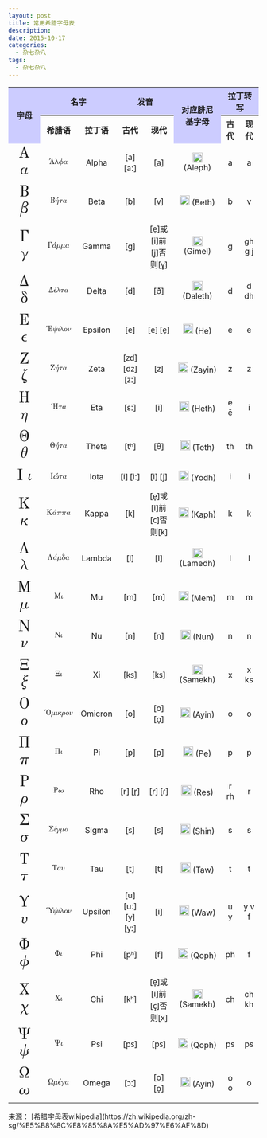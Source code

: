 ```yaml
---
layout: post
title: 常用希腊字母表
description: 
date: 2015-10-17
categories: 
  - 杂七杂八
tags:
  - 杂七杂八
---
```


<table class="wikitable nounderlines" style="border-collapse: collapse;text-align:center">
<tr>
<th rowspan="2" style="background:#ccf;">字母</th>
<th colspan="2" style="background:#ccf;">名字</th>
<th colspan="2" style="background:#ccf;">发音</th>
<th rowspan="2" style="background:#ccf;">对应腓尼基字母</th>
<th colspan="2" style="background:#ccf;">拉丁转写</th>
</tr>
<tr>
<th>希腊语</th>
<th>拉丁语</th>
<th>古代</th>
<th>现代</th>
<th>古代</th>
<th>现代</th>
</tr>
<tr>
<td style="font-size:200%;"><span style="font-family: Gentium Plus, Gentium, Theano Didot, GFS Porson, New Athena Unicode, Palatino Linotype, Arial Unicode MS, Arial, Lucida Grande, Tahoma, Times New Roman, DejaVu Sans, FreeSerif, sans-serif, serif;">Α α</span></td>
<td><span style="font-family: Gentium Plus, Gentium, Theano Didot, GFS Porson, New Athena Unicode, Palatino Linotype, Arial Unicode MS, Arial, Lucida Grande, Tahoma, Times New Roman, DejaVu Sans, FreeSerif, sans-serif, serif;">Άλφα</span></td>
<td>Alpha</td>
<td><span title="国际音标" class="IPA" style="font-family:Charis SIL, Segoe UI, Arial, Arial Unicode MS, Lucida Sans Unicode, Lucida Grande, DejaVu Sans, TITUS Cyberbit Basic, Code2000, MV Boli, MS Mincho, sans-serif; text-decoration:none!important">[a]</span> <span title="国际音标" class="IPA" style="font-family:Charis SIL, Segoe UI, Arial, Arial Unicode MS, Lucida Sans Unicode, Lucida Grande, DejaVu Sans, TITUS Cyberbit Basic, Code2000, MV Boli, MS Mincho, sans-serif; text-decoration:none!important">[aː]</span></td>
<td><span title="国际音标" class="IPA" style="font-family:Charis SIL, Segoe UI, Arial, Arial Unicode MS, Lucida Sans Unicode, Lucida Grande, DejaVu Sans, TITUS Cyberbit Basic, Code2000, MV Boli, MS Mincho, sans-serif; text-decoration:none!important">[a]</span></td>
<td><img alt="Aleph" src="//upload.wikimedia.org/wikipedia/commons/thumb/4/4d/Phoenician_aleph.svg/20px-Phoenician_aleph.svg.png" width="20" height="20" srcset="//upload.wikimedia.org/wikipedia/commons/thumb/4/4d/Phoenician_aleph.svg/30px-Phoenician_aleph.svg.png 1.5x, //upload.wikimedia.org/wikipedia/commons/thumb/4/4d/Phoenician_aleph.svg/40px-Phoenician_aleph.svg.png 2x" data-file-width="85" data-file-height="85" /> (Aleph)</td>
<td>a</td>
<td>a</td>
</tr>
<tr>
<td style="font-size:200%;"><span style="font-family: Gentium Plus, Gentium, Theano Didot, GFS Porson, New Athena Unicode, Palatino Linotype, Arial Unicode MS, Arial, Lucida Grande, Tahoma, Times New Roman, DejaVu Sans, FreeSerif, sans-serif, serif;">Β β</span></td>
<td><span style="font-family: Gentium Plus, Gentium, Theano Didot, GFS Porson, New Athena Unicode, Palatino Linotype, Arial Unicode MS, Arial, Lucida Grande, Tahoma, Times New Roman, DejaVu Sans, FreeSerif, sans-serif, serif;">Βήτα</span></td>
<td>Beta</td>
<td><span title="国际音标" class="IPA" style="font-family:Charis SIL, Segoe UI, Arial, Arial Unicode MS, Lucida Sans Unicode, Lucida Grande, DejaVu Sans, TITUS Cyberbit Basic, Code2000, MV Boli, MS Mincho, sans-serif; text-decoration:none!important">[b]</span></td>
<td><span title="国际音标" class="IPA" style="font-family:Charis SIL, Segoe UI, Arial, Arial Unicode MS, Lucida Sans Unicode, Lucida Grande, DejaVu Sans, TITUS Cyberbit Basic, Code2000, MV Boli, MS Mincho, sans-serif; text-decoration:none!important">[v]</span></td>
<td><img alt="Beth" src="//upload.wikimedia.org/wikipedia/commons/thumb/e/e5/Phoenician_beth.svg/20px-Phoenician_beth.svg.png" width="20" height="20" srcset="//upload.wikimedia.org/wikipedia/commons/thumb/e/e5/Phoenician_beth.svg/30px-Phoenician_beth.svg.png 1.5x, //upload.wikimedia.org/wikipedia/commons/thumb/e/e5/Phoenician_beth.svg/40px-Phoenician_beth.svg.png 2x" data-file-width="85" data-file-height="85" /> (Beth)</td>
<td>b</td>
<td>v</td>
</tr>
<tr>
<td style="font-size:200%;"><span style="font-family: Gentium Plus, Gentium, Theano Didot, GFS Porson, New Athena Unicode, Palatino Linotype, Arial Unicode MS, Arial, Lucida Grande, Tahoma, Times New Roman, DejaVu Sans, FreeSerif, sans-serif, serif;">Γ γ</span></td>
<td><span style="font-family: Gentium Plus, Gentium, Theano Didot, GFS Porson, New Athena Unicode, Palatino Linotype, Arial Unicode MS, Arial, Lucida Grande, Tahoma, Times New Roman, DejaVu Sans, FreeSerif, sans-serif, serif;">Γάμμα</span></td>
<td>Gamma</td>
<td><span title="国际音标" class="IPA" style="font-family:Charis SIL, Segoe UI, Arial, Arial Unicode MS, Lucida Sans Unicode, Lucida Grande, DejaVu Sans, TITUS Cyberbit Basic, Code2000, MV Boli, MS Mincho, sans-serif; text-decoration:none!important">[g]</span></td>
<td><span title="国际音标" class="IPA" style="font-family:Charis SIL, Segoe UI, Arial, Arial Unicode MS, Lucida Sans Unicode, Lucida Grande, DejaVu Sans, TITUS Cyberbit Basic, Code2000, MV Boli, MS Mincho, sans-serif; text-decoration:none!important">[e̞]</span>或<span title="国际音标" class="IPA" style="font-family:Charis SIL, Segoe UI, Arial, Arial Unicode MS, Lucida Sans Unicode, Lucida Grande, DejaVu Sans, TITUS Cyberbit Basic, Code2000, MV Boli, MS Mincho, sans-serif; text-decoration:none!important">[i]</span>前<span title="国际音标" class="IPA" style="font-family:Charis SIL, Segoe UI, Arial, Arial Unicode MS, Lucida Sans Unicode, Lucida Grande, DejaVu Sans, TITUS Cyberbit Basic, Code2000, MV Boli, MS Mincho, sans-serif; text-decoration:none!important">[ʝ]</span>否则<span title="国际音标" class="IPA" style="font-family:Charis SIL, Segoe UI, Arial, Arial Unicode MS, Lucida Sans Unicode, Lucida Grande, DejaVu Sans, TITUS Cyberbit Basic, Code2000, MV Boli, MS Mincho, sans-serif; text-decoration:none!important">[ɣ]</span></td>
<td><img alt="Gimel" src="//upload.wikimedia.org/wikipedia/commons/thumb/0/00/Phoenician_gimel.svg/20px-Phoenician_gimel.svg.png" width="20" height="20" srcset="//upload.wikimedia.org/wikipedia/commons/thumb/0/00/Phoenician_gimel.svg/30px-Phoenician_gimel.svg.png 1.5x, //upload.wikimedia.org/wikipedia/commons/thumb/0/00/Phoenician_gimel.svg/40px-Phoenician_gimel.svg.png 2x" data-file-width="85" data-file-height="85" /> (Gimel)</td>
<td>g</td>
<td>gh g j</td>
</tr>
<tr>
<td style="font-size:200%;"><span style="font-family: Gentium Plus, Gentium, Theano Didot, GFS Porson, New Athena Unicode, Palatino Linotype, Arial Unicode MS, Arial, Lucida Grande, Tahoma, Times New Roman, DejaVu Sans, FreeSerif, sans-serif, serif;">Δ δ</span></td>
<td><span style="font-family: Gentium Plus, Gentium, Theano Didot, GFS Porson, New Athena Unicode, Palatino Linotype, Arial Unicode MS, Arial, Lucida Grande, Tahoma, Times New Roman, DejaVu Sans, FreeSerif, sans-serif, serif;">Δέλτα</span></td>
<td>Delta</td>
<td><span title="国际音标" class="IPA" style="font-family:Charis SIL, Segoe UI, Arial, Arial Unicode MS, Lucida Sans Unicode, Lucida Grande, DejaVu Sans, TITUS Cyberbit Basic, Code2000, MV Boli, MS Mincho, sans-serif; text-decoration:none!important">[d]</span></td>
<td><span title="国际音标" class="IPA" style="font-family:Charis SIL, Segoe UI, Arial, Arial Unicode MS, Lucida Sans Unicode, Lucida Grande, DejaVu Sans, TITUS Cyberbit Basic, Code2000, MV Boli, MS Mincho, sans-serif; text-decoration:none!important">[ð]</span></td>
<td><img alt="Daleth" src="//upload.wikimedia.org/wikipedia/commons/thumb/6/63/Phoenician_daleth.svg/20px-Phoenician_daleth.svg.png" width="20" height="20" srcset="//upload.wikimedia.org/wikipedia/commons/thumb/6/63/Phoenician_daleth.svg/30px-Phoenician_daleth.svg.png 1.5x, //upload.wikimedia.org/wikipedia/commons/thumb/6/63/Phoenician_daleth.svg/40px-Phoenician_daleth.svg.png 2x" data-file-width="85" data-file-height="85" /> (Daleth)</td>
<td>d</td>
<td>d dh</td>
</tr>
<tr>
<td style="font-size:200%;"><span style="font-family: Gentium Plus, Gentium, Theano Didot, GFS Porson, New Athena Unicode, Palatino Linotype, Arial Unicode MS, Arial, Lucida Grande, Tahoma, Times New Roman, DejaVu Sans, FreeSerif, sans-serif, serif;">Ε ε</span></td>
<td><span style="font-family: Gentium Plus, Gentium, Theano Didot, GFS Porson, New Athena Unicode, Palatino Linotype, Arial Unicode MS, Arial, Lucida Grande, Tahoma, Times New Roman, DejaVu Sans, FreeSerif, sans-serif, serif;">Έψιλον</span></td>
<td>Epsilon</td>
<td><span title="国际音标" class="IPA" style="font-family:Charis SIL, Segoe UI, Arial, Arial Unicode MS, Lucida Sans Unicode, Lucida Grande, DejaVu Sans, TITUS Cyberbit Basic, Code2000, MV Boli, MS Mincho, sans-serif; text-decoration:none!important">[e]</span></td>
<td><span title="国际音标" class="IPA" style="font-family:Charis SIL, Segoe UI, Arial, Arial Unicode MS, Lucida Sans Unicode, Lucida Grande, DejaVu Sans, TITUS Cyberbit Basic, Code2000, MV Boli, MS Mincho, sans-serif; text-decoration:none!important">[e]</span> <span title="国际音标" class="IPA" style="font-family:Charis SIL, Segoe UI, Arial, Arial Unicode MS, Lucida Sans Unicode, Lucida Grande, DejaVu Sans, TITUS Cyberbit Basic, Code2000, MV Boli, MS Mincho, sans-serif; text-decoration:none!important">[e̞]</span></td>
<td><img alt="He" src="//upload.wikimedia.org/wikipedia/commons/thumb/8/8a/Phoenician_he.svg/20px-Phoenician_he.svg.png" width="20" height="20" srcset="//upload.wikimedia.org/wikipedia/commons/thumb/8/8a/Phoenician_he.svg/30px-Phoenician_he.svg.png 1.5x, //upload.wikimedia.org/wikipedia/commons/thumb/8/8a/Phoenician_he.svg/40px-Phoenician_he.svg.png 2x" data-file-width="85" data-file-height="85" /> (He)</td>
<td>e</td>
<td>e</td>
</tr>
<tr>
<td style="font-size:200%;"><span style="font-family: Gentium Plus, Gentium, Theano Didot, GFS Porson, New Athena Unicode, Palatino Linotype, Arial Unicode MS, Arial, Lucida Grande, Tahoma, Times New Roman, DejaVu Sans, FreeSerif, sans-serif, serif;">Ζ ζ</span></td>
<td><span style="font-family: Gentium Plus, Gentium, Theano Didot, GFS Porson, New Athena Unicode, Palatino Linotype, Arial Unicode MS, Arial, Lucida Grande, Tahoma, Times New Roman, DejaVu Sans, FreeSerif, sans-serif, serif;">Ζήτα</span></td>
<td>Zeta</td>
<td><span title="国际音标" class="IPA" style="font-family:Charis SIL, Segoe UI, Arial, Arial Unicode MS, Lucida Sans Unicode, Lucida Grande, DejaVu Sans, TITUS Cyberbit Basic, Code2000, MV Boli, MS Mincho, sans-serif; text-decoration:none!important">[zd]</span> <span title="国际音标" class="IPA" style="font-family:Charis SIL, Segoe UI, Arial, Arial Unicode MS, Lucida Sans Unicode, Lucida Grande, DejaVu Sans, TITUS Cyberbit Basic, Code2000, MV Boli, MS Mincho, sans-serif; text-decoration:none!important">[dz]</span> <span title="国际音标" class="IPA" style="font-family:Charis SIL, Segoe UI, Arial, Arial Unicode MS, Lucida Sans Unicode, Lucida Grande, DejaVu Sans, TITUS Cyberbit Basic, Code2000, MV Boli, MS Mincho, sans-serif; text-decoration:none!important">[zː]</span></td>
<td><span title="国际音标" class="IPA" style="font-family:Charis SIL, Segoe UI, Arial, Arial Unicode MS, Lucida Sans Unicode, Lucida Grande, DejaVu Sans, TITUS Cyberbit Basic, Code2000, MV Boli, MS Mincho, sans-serif; text-decoration:none!important">[z]</span></td>
<td><img alt="Zayin" src="//upload.wikimedia.org/wikipedia/commons/thumb/6/6d/Phoenician_zayin.svg/20px-Phoenician_zayin.svg.png" width="20" height="20" srcset="//upload.wikimedia.org/wikipedia/commons/thumb/6/6d/Phoenician_zayin.svg/30px-Phoenician_zayin.svg.png 1.5x, //upload.wikimedia.org/wikipedia/commons/thumb/6/6d/Phoenician_zayin.svg/40px-Phoenician_zayin.svg.png 2x" data-file-width="85" data-file-height="85" /> (Zayin)</td>
<td>z</td>
<td>z</td>
</tr>
<tr>
<td style="font-size:200%;"><span style="font-family: Gentium Plus, Gentium, Theano Didot, GFS Porson, New Athena Unicode, Palatino Linotype, Arial Unicode MS, Arial, Lucida Grande, Tahoma, Times New Roman, DejaVu Sans, FreeSerif, sans-serif, serif;">Η η</span></td>
<td><span style="font-family: Gentium Plus, Gentium, Theano Didot, GFS Porson, New Athena Unicode, Palatino Linotype, Arial Unicode MS, Arial, Lucida Grande, Tahoma, Times New Roman, DejaVu Sans, FreeSerif, sans-serif, serif;">Ήτα</span></td>
<td>Eta</td>
<td><span title="国际音标" class="IPA" style="font-family:Charis SIL, Segoe UI, Arial, Arial Unicode MS, Lucida Sans Unicode, Lucida Grande, DejaVu Sans, TITUS Cyberbit Basic, Code2000, MV Boli, MS Mincho, sans-serif; text-decoration:none!important">[ɛː]</span></td>
<td><span title="国际音标" class="IPA" style="font-family:Charis SIL, Segoe UI, Arial, Arial Unicode MS, Lucida Sans Unicode, Lucida Grande, DejaVu Sans, TITUS Cyberbit Basic, Code2000, MV Boli, MS Mincho, sans-serif; text-decoration:none!important">[i]</span></td>
<td><img alt="Heth" src="//upload.wikimedia.org/wikipedia/commons/thumb/e/ee/Phoenician_heth.svg/20px-Phoenician_heth.svg.png" width="20" height="20" srcset="//upload.wikimedia.org/wikipedia/commons/thumb/e/ee/Phoenician_heth.svg/30px-Phoenician_heth.svg.png 1.5x, //upload.wikimedia.org/wikipedia/commons/thumb/e/ee/Phoenician_heth.svg/40px-Phoenician_heth.svg.png 2x" data-file-width="85" data-file-height="85" /> (Heth)</td>
<td>e ē</td>
<td>i</td>
</tr>
<tr>
<td style="font-size:200%;"><span style="font-family: Gentium Plus, Gentium, Theano Didot, GFS Porson, New Athena Unicode, Palatino Linotype, Arial Unicode MS, Arial, Lucida Grande, Tahoma, Times New Roman, DejaVu Sans, FreeSerif, sans-serif, serif;">Θ θ</span></td>
<td><span style="font-family: Gentium Plus, Gentium, Theano Didot, GFS Porson, New Athena Unicode, Palatino Linotype, Arial Unicode MS, Arial, Lucida Grande, Tahoma, Times New Roman, DejaVu Sans, FreeSerif, sans-serif, serif;">Θήτα</span></td>
<td>Theta</td>
<td><span title="国际音标" class="IPA" style="font-family:Charis SIL, Segoe UI, Arial, Arial Unicode MS, Lucida Sans Unicode, Lucida Grande, DejaVu Sans, TITUS Cyberbit Basic, Code2000, MV Boli, MS Mincho, sans-serif; text-decoration:none!important">[tʰ]</span></td>
<td><span title="国际音标" class="IPA" style="font-family:Charis SIL, Segoe UI, Arial, Arial Unicode MS, Lucida Sans Unicode, Lucida Grande, DejaVu Sans, TITUS Cyberbit Basic, Code2000, MV Boli, MS Mincho, sans-serif; text-decoration:none!important">[θ]</span></td>
<td><img alt="Teth" src="//upload.wikimedia.org/wikipedia/commons/thumb/f/f0/Phoenician_teth.svg/20px-Phoenician_teth.svg.png" width="20" height="20" srcset="//upload.wikimedia.org/wikipedia/commons/thumb/f/f0/Phoenician_teth.svg/30px-Phoenician_teth.svg.png 1.5x, //upload.wikimedia.org/wikipedia/commons/thumb/f/f0/Phoenician_teth.svg/40px-Phoenician_teth.svg.png 2x" data-file-width="85" data-file-height="85" /> (Teth)</td>
<td>th</td>
<td>th</td>
</tr>
<tr>
<td style="font-size:200%;"><span style="font-family: Gentium Plus, Gentium, Theano Didot, GFS Porson, New Athena Unicode, Palatino Linotype, Arial Unicode MS, Arial, Lucida Grande, Tahoma, Times New Roman, DejaVu Sans, FreeSerif, sans-serif, serif;">Ι ι</span></td>
<td><span style="font-family: Gentium Plus, Gentium, Theano Didot, GFS Porson, New Athena Unicode, Palatino Linotype, Arial Unicode MS, Arial, Lucida Grande, Tahoma, Times New Roman, DejaVu Sans, FreeSerif, sans-serif, serif;">Ιώτα</span></td>
<td>Iota</td>
<td><span title="国际音标" class="IPA" style="font-family:Charis SIL, Segoe UI, Arial, Arial Unicode MS, Lucida Sans Unicode, Lucida Grande, DejaVu Sans, TITUS Cyberbit Basic, Code2000, MV Boli, MS Mincho, sans-serif; text-decoration:none!important">[i]</span> <span title="国际音标" class="IPA" style="font-family:Charis SIL, Segoe UI, Arial, Arial Unicode MS, Lucida Sans Unicode, Lucida Grande, DejaVu Sans, TITUS Cyberbit Basic, Code2000, MV Boli, MS Mincho, sans-serif; text-decoration:none!important">[iː]</span></td>
<td><span title="国际音标" class="IPA" style="font-family:Charis SIL, Segoe UI, Arial, Arial Unicode MS, Lucida Sans Unicode, Lucida Grande, DejaVu Sans, TITUS Cyberbit Basic, Code2000, MV Boli, MS Mincho, sans-serif; text-decoration:none!important">[i]</span> <span title="国际音标" class="IPA" style="font-family:Charis SIL, Segoe UI, Arial, Arial Unicode MS, Lucida Sans Unicode, Lucida Grande, DejaVu Sans, TITUS Cyberbit Basic, Code2000, MV Boli, MS Mincho, sans-serif; text-decoration:none!important">[j]</span></td>
<td><img alt="Yodh" src="//upload.wikimedia.org/wikipedia/commons/thumb/2/25/Phoenician_yodh.svg/20px-Phoenician_yodh.svg.png" width="20" height="20" srcset="//upload.wikimedia.org/wikipedia/commons/thumb/2/25/Phoenician_yodh.svg/30px-Phoenician_yodh.svg.png 1.5x, //upload.wikimedia.org/wikipedia/commons/thumb/2/25/Phoenician_yodh.svg/40px-Phoenician_yodh.svg.png 2x" data-file-width="85" data-file-height="85" /> (Yodh)</td>
<td>i</td>
<td>i</td>
</tr>
<tr>
<td style="font-size:200%;"><span style="font-family: Gentium Plus, Gentium, Theano Didot, GFS Porson, New Athena Unicode, Palatino Linotype, Arial Unicode MS, Arial, Lucida Grande, Tahoma, Times New Roman, DejaVu Sans, FreeSerif, sans-serif, serif;">Κ κ</span></td>
<td><span style="font-family: Gentium Plus, Gentium, Theano Didot, GFS Porson, New Athena Unicode, Palatino Linotype, Arial Unicode MS, Arial, Lucida Grande, Tahoma, Times New Roman, DejaVu Sans, FreeSerif, sans-serif, serif;">Κάππα</span></td>
<td>Kappa</td>
<td><span title="国际音标" class="IPA" style="font-family:Charis SIL, Segoe UI, Arial, Arial Unicode MS, Lucida Sans Unicode, Lucida Grande, DejaVu Sans, TITUS Cyberbit Basic, Code2000, MV Boli, MS Mincho, sans-serif; text-decoration:none!important">[k]</span></td>
<td><span title="国际音标" class="IPA" style="font-family:Charis SIL, Segoe UI, Arial, Arial Unicode MS, Lucida Sans Unicode, Lucida Grande, DejaVu Sans, TITUS Cyberbit Basic, Code2000, MV Boli, MS Mincho, sans-serif; text-decoration:none!important">[e̞]</span>或<span title="国际音标" class="IPA" style="font-family:Charis SIL, Segoe UI, Arial, Arial Unicode MS, Lucida Sans Unicode, Lucida Grande, DejaVu Sans, TITUS Cyberbit Basic, Code2000, MV Boli, MS Mincho, sans-serif; text-decoration:none!important">[i]</span>前<span title="国际音标" class="IPA" style="font-family:Charis SIL, Segoe UI, Arial, Arial Unicode MS, Lucida Sans Unicode, Lucida Grande, DejaVu Sans, TITUS Cyberbit Basic, Code2000, MV Boli, MS Mincho, sans-serif; text-decoration:none!important">[c]</span>否则<span title="国际音标" class="IPA" style="font-family:Charis SIL, Segoe UI, Arial, Arial Unicode MS, Lucida Sans Unicode, Lucida Grande, DejaVu Sans, TITUS Cyberbit Basic, Code2000, MV Boli, MS Mincho, sans-serif; text-decoration:none!important">[k]</span></td>
<td><img alt="Kaph" src="//upload.wikimedia.org/wikipedia/commons/thumb/6/69/Phoenician_kaph.svg/20px-Phoenician_kaph.svg.png" width="20" height="20" srcset="//upload.wikimedia.org/wikipedia/commons/thumb/6/69/Phoenician_kaph.svg/30px-Phoenician_kaph.svg.png 1.5x, //upload.wikimedia.org/wikipedia/commons/thumb/6/69/Phoenician_kaph.svg/40px-Phoenician_kaph.svg.png 2x" data-file-width="85" data-file-height="85" /> (Kaph)</td>
<td>k</td>
<td>k</td>
</tr>
<tr>
<td style="font-size:200%;"><span style="font-family: Gentium Plus, Gentium, Theano Didot, GFS Porson, New Athena Unicode, Palatino Linotype, Arial Unicode MS, Arial, Lucida Grande, Tahoma, Times New Roman, DejaVu Sans, FreeSerif, sans-serif, serif;">Λ λ</span></td>
<td><span style="font-family: Gentium Plus, Gentium, Theano Didot, GFS Porson, New Athena Unicode, Palatino Linotype, Arial Unicode MS, Arial, Lucida Grande, Tahoma, Times New Roman, DejaVu Sans, FreeSerif, sans-serif, serif;">Λάμδα</span></td>
<td>Lambda</td>
<td><span title="国际音标" class="IPA" style="font-family:Charis SIL, Segoe UI, Arial, Arial Unicode MS, Lucida Sans Unicode, Lucida Grande, DejaVu Sans, TITUS Cyberbit Basic, Code2000, MV Boli, MS Mincho, sans-serif; text-decoration:none!important">[l]</span></td>
<td><span title="国际音标" class="IPA" style="font-family:Charis SIL, Segoe UI, Arial, Arial Unicode MS, Lucida Sans Unicode, Lucida Grande, DejaVu Sans, TITUS Cyberbit Basic, Code2000, MV Boli, MS Mincho, sans-serif; text-decoration:none!important">[l]</span></td>
<td><img alt="Lamedh" src="//upload.wikimedia.org/wikipedia/commons/thumb/3/3b/Phoenician_lamedh.svg/20px-Phoenician_lamedh.svg.png" width="20" height="20" srcset="//upload.wikimedia.org/wikipedia/commons/thumb/3/3b/Phoenician_lamedh.svg/30px-Phoenician_lamedh.svg.png 1.5x, //upload.wikimedia.org/wikipedia/commons/thumb/3/3b/Phoenician_lamedh.svg/40px-Phoenician_lamedh.svg.png 2x" data-file-width="85" data-file-height="85" /> (Lamedh)</td>
<td>l</td>
<td>l</td>
</tr>
<tr>
<td style="font-size:200%;"><span style="font-family: Gentium Plus, Gentium, Theano Didot, GFS Porson, New Athena Unicode, Palatino Linotype, Arial Unicode MS, Arial, Lucida Grande, Tahoma, Times New Roman, DejaVu Sans, FreeSerif, sans-serif, serif;">Μ μ</span></td>
<td><span style="font-family: Gentium Plus, Gentium, Theano Didot, GFS Porson, New Athena Unicode, Palatino Linotype, Arial Unicode MS, Arial, Lucida Grande, Tahoma, Times New Roman, DejaVu Sans, FreeSerif, sans-serif, serif;">Μι</span></td>
<td>Mu</td>
<td><span title="国际音标" class="IPA" style="font-family:Charis SIL, Segoe UI, Arial, Arial Unicode MS, Lucida Sans Unicode, Lucida Grande, DejaVu Sans, TITUS Cyberbit Basic, Code2000, MV Boli, MS Mincho, sans-serif; text-decoration:none!important">[m]</span></td>
<td><span title="国际音标" class="IPA" style="font-family:Charis SIL, Segoe UI, Arial, Arial Unicode MS, Lucida Sans Unicode, Lucida Grande, DejaVu Sans, TITUS Cyberbit Basic, Code2000, MV Boli, MS Mincho, sans-serif; text-decoration:none!important">[m]</span></td>
<td><img alt="Mem" src="//upload.wikimedia.org/wikipedia/commons/thumb/1/14/Phoenician_mem.svg/20px-Phoenician_mem.svg.png" width="20" height="20" srcset="//upload.wikimedia.org/wikipedia/commons/thumb/1/14/Phoenician_mem.svg/30px-Phoenician_mem.svg.png 1.5x, //upload.wikimedia.org/wikipedia/commons/thumb/1/14/Phoenician_mem.svg/40px-Phoenician_mem.svg.png 2x" data-file-width="85" data-file-height="85" /> (Mem)</td>
<td>m</td>
<td>m</td>
</tr>
<tr>
<td style="font-size:200%;"><span style="font-family: Gentium Plus, Gentium, Theano Didot, GFS Porson, New Athena Unicode, Palatino Linotype, Arial Unicode MS, Arial, Lucida Grande, Tahoma, Times New Roman, DejaVu Sans, FreeSerif, sans-serif, serif;">Ν ν</span></td>
<td><span style="font-family: Gentium Plus, Gentium, Theano Didot, GFS Porson, New Athena Unicode, Palatino Linotype, Arial Unicode MS, Arial, Lucida Grande, Tahoma, Times New Roman, DejaVu Sans, FreeSerif, sans-serif, serif;">Νι</span></td>
<td>Nu</td>
<td><span title="国际音标" class="IPA" style="font-family:Charis SIL, Segoe UI, Arial, Arial Unicode MS, Lucida Sans Unicode, Lucida Grande, DejaVu Sans, TITUS Cyberbit Basic, Code2000, MV Boli, MS Mincho, sans-serif; text-decoration:none!important">[n]</span></td>
<td><span title="国际音标" class="IPA" style="font-family:Charis SIL, Segoe UI, Arial, Arial Unicode MS, Lucida Sans Unicode, Lucida Grande, DejaVu Sans, TITUS Cyberbit Basic, Code2000, MV Boli, MS Mincho, sans-serif; text-decoration:none!important">[n]</span></td>
<td><img alt="Nun" src="//upload.wikimedia.org/wikipedia/commons/thumb/b/ba/Phoenician_nun.svg/20px-Phoenician_nun.svg.png" width="20" height="20" srcset="//upload.wikimedia.org/wikipedia/commons/thumb/b/ba/Phoenician_nun.svg/30px-Phoenician_nun.svg.png 1.5x, //upload.wikimedia.org/wikipedia/commons/thumb/b/ba/Phoenician_nun.svg/40px-Phoenician_nun.svg.png 2x" data-file-width="85" data-file-height="85" /> (Nun)</td>
<td>n</td>
<td>n</td>
</tr>
<tr>
<td style="font-size:200%;"><span style="font-family: Gentium Plus, Gentium, Theano Didot, GFS Porson, New Athena Unicode, Palatino Linotype, Arial Unicode MS, Arial, Lucida Grande, Tahoma, Times New Roman, DejaVu Sans, FreeSerif, sans-serif, serif;">Ξ ξ</span></td>
<td><span style="font-family: Gentium Plus, Gentium, Theano Didot, GFS Porson, New Athena Unicode, Palatino Linotype, Arial Unicode MS, Arial, Lucida Grande, Tahoma, Times New Roman, DejaVu Sans, FreeSerif, sans-serif, serif;">Ξι</span></td>
<td>Xi</td>
<td><span title="国际音标" class="IPA" style="font-family:Charis SIL, Segoe UI, Arial, Arial Unicode MS, Lucida Sans Unicode, Lucida Grande, DejaVu Sans, TITUS Cyberbit Basic, Code2000, MV Boli, MS Mincho, sans-serif; text-decoration:none!important">[ks]</span></td>
<td><span title="国际音标" class="IPA" style="font-family:Charis SIL, Segoe UI, Arial, Arial Unicode MS, Lucida Sans Unicode, Lucida Grande, DejaVu Sans, TITUS Cyberbit Basic, Code2000, MV Boli, MS Mincho, sans-serif; text-decoration:none!important">[ks]</span></td>
<td><img alt="Samekh" src="//upload.wikimedia.org/wikipedia/commons/thumb/8/8f/Phoenician_samekh.svg/20px-Phoenician_samekh.svg.png" width="20" height="20" srcset="//upload.wikimedia.org/wikipedia/commons/thumb/8/8f/Phoenician_samekh.svg/30px-Phoenician_samekh.svg.png 1.5x, //upload.wikimedia.org/wikipedia/commons/thumb/8/8f/Phoenician_samekh.svg/40px-Phoenician_samekh.svg.png 2x" data-file-width="85" data-file-height="85" /> (Samekh)</td>
<td>x</td>
<td>x ks</td>
</tr>
<tr>
<td style="font-size:200%;"><span style="font-family: Gentium Plus, Gentium, Theano Didot, GFS Porson, New Athena Unicode, Palatino Linotype, Arial Unicode MS, Arial, Lucida Grande, Tahoma, Times New Roman, DejaVu Sans, FreeSerif, sans-serif, serif;">Ο ο</span></td>
<td><span style="font-family: Gentium Plus, Gentium, Theano Didot, GFS Porson, New Athena Unicode, Palatino Linotype, Arial Unicode MS, Arial, Lucida Grande, Tahoma, Times New Roman, DejaVu Sans, FreeSerif, sans-serif, serif;">Όμικρον</span></td>
<td>Omicron</td>
<td><span title="国际音标" class="IPA" style="font-family:Charis SIL, Segoe UI, Arial, Arial Unicode MS, Lucida Sans Unicode, Lucida Grande, DejaVu Sans, TITUS Cyberbit Basic, Code2000, MV Boli, MS Mincho, sans-serif; text-decoration:none!important">[o]</span></td>
<td><span title="国际音标" class="IPA" style="font-family:Charis SIL, Segoe UI, Arial, Arial Unicode MS, Lucida Sans Unicode, Lucida Grande, DejaVu Sans, TITUS Cyberbit Basic, Code2000, MV Boli, MS Mincho, sans-serif; text-decoration:none!important">[o]</span> <span title="国际音标" class="IPA" style="font-family:Charis SIL, Segoe UI, Arial, Arial Unicode MS, Lucida Sans Unicode, Lucida Grande, DejaVu Sans, TITUS Cyberbit Basic, Code2000, MV Boli, MS Mincho, sans-serif; text-decoration:none!important">[o̞]</span></td>
<td><img alt="Ayin" src="//upload.wikimedia.org/wikipedia/commons/thumb/a/ae/Phoenician_ayin.svg/20px-Phoenician_ayin.svg.png" width="20" height="20" srcset="//upload.wikimedia.org/wikipedia/commons/thumb/a/ae/Phoenician_ayin.svg/30px-Phoenician_ayin.svg.png 1.5x, //upload.wikimedia.org/wikipedia/commons/thumb/a/ae/Phoenician_ayin.svg/40px-Phoenician_ayin.svg.png 2x" data-file-width="85" data-file-height="85" /> (Ayin)</td>
<td>o</td>
<td>o</td>
</tr>
<tr>
<td style="font-size:200%;"><span style="font-family: Gentium Plus, Gentium, Theano Didot, GFS Porson, New Athena Unicode, Palatino Linotype, Arial Unicode MS, Arial, Lucida Grande, Tahoma, Times New Roman, DejaVu Sans, FreeSerif, sans-serif, serif;">Π π</span></td>
<td><span style="font-family: Gentium Plus, Gentium, Theano Didot, GFS Porson, New Athena Unicode, Palatino Linotype, Arial Unicode MS, Arial, Lucida Grande, Tahoma, Times New Roman, DejaVu Sans, FreeSerif, sans-serif, serif;">Πι</span></td>
<td>Pi</td>
<td><span title="国际音标" class="IPA" style="font-family:Charis SIL, Segoe UI, Arial, Arial Unicode MS, Lucida Sans Unicode, Lucida Grande, DejaVu Sans, TITUS Cyberbit Basic, Code2000, MV Boli, MS Mincho, sans-serif; text-decoration:none!important">[p]</span></td>
<td><span title="国际音标" class="IPA" style="font-family:Charis SIL, Segoe UI, Arial, Arial Unicode MS, Lucida Sans Unicode, Lucida Grande, DejaVu Sans, TITUS Cyberbit Basic, Code2000, MV Boli, MS Mincho, sans-serif; text-decoration:none!important">[p]</span></td>
<td><img alt="Pe" src="//upload.wikimedia.org/wikipedia/commons/thumb/8/8b/Phoenician_pe.svg/20px-Phoenician_pe.svg.png" width="20" height="20" srcset="//upload.wikimedia.org/wikipedia/commons/thumb/8/8b/Phoenician_pe.svg/30px-Phoenician_pe.svg.png 1.5x, //upload.wikimedia.org/wikipedia/commons/thumb/8/8b/Phoenician_pe.svg/40px-Phoenician_pe.svg.png 2x" data-file-width="85" data-file-height="85" /> (Pe)</td>
<td>p</td>
<td>p</td>
</tr>
<tr>
<td style="font-size:200%;"><span style="font-family: Gentium Plus, Gentium, Theano Didot, GFS Porson, New Athena Unicode, Palatino Linotype, Arial Unicode MS, Arial, Lucida Grande, Tahoma, Times New Roman, DejaVu Sans, FreeSerif, sans-serif, serif;">Ρ ρ</span></td>
<td><span style="font-family: Gentium Plus, Gentium, Theano Didot, GFS Porson, New Athena Unicode, Palatino Linotype, Arial Unicode MS, Arial, Lucida Grande, Tahoma, Times New Roman, DejaVu Sans, FreeSerif, sans-serif, serif;">Ρω</span></td>
<td>Rho</td>
<td><span title="国际音标" class="IPA" style="font-family:Charis SIL, Segoe UI, Arial, Arial Unicode MS, Lucida Sans Unicode, Lucida Grande, DejaVu Sans, TITUS Cyberbit Basic, Code2000, MV Boli, MS Mincho, sans-serif; text-decoration:none!important">[r]</span> <span title="国际音标" class="IPA" style="font-family:Charis SIL, Segoe UI, Arial, Arial Unicode MS, Lucida Sans Unicode, Lucida Grande, DejaVu Sans, TITUS Cyberbit Basic, Code2000, MV Boli, MS Mincho, sans-serif; text-decoration:none!important">[r̥]</span></td>
<td><span title="国际音标" class="IPA" style="font-family:Charis SIL, Segoe UI, Arial, Arial Unicode MS, Lucida Sans Unicode, Lucida Grande, DejaVu Sans, TITUS Cyberbit Basic, Code2000, MV Boli, MS Mincho, sans-serif; text-decoration:none!important">[r]</span> <span title="国际音标" class="IPA" style="font-family:Charis SIL, Segoe UI, Arial, Arial Unicode MS, Lucida Sans Unicode, Lucida Grande, DejaVu Sans, TITUS Cyberbit Basic, Code2000, MV Boli, MS Mincho, sans-serif; text-decoration:none!important">[ɾ]</span></td>
<td><img alt="Res" src="//upload.wikimedia.org/wikipedia/commons/thumb/f/fb/Phoenician_res.svg/20px-Phoenician_res.svg.png" width="20" height="20" srcset="//upload.wikimedia.org/wikipedia/commons/thumb/f/fb/Phoenician_res.svg/30px-Phoenician_res.svg.png 1.5x, //upload.wikimedia.org/wikipedia/commons/thumb/f/fb/Phoenician_res.svg/40px-Phoenician_res.svg.png 2x" data-file-width="85" data-file-height="85" /> (Res)</td>
<td>r rh</td>
<td>r</td>
</tr>
<tr>
<td style="font-size:200%;"><span style="font-family: Gentium Plus, Gentium, Theano Didot, GFS Porson, New Athena Unicode, Palatino Linotype, Arial Unicode MS, Arial, Lucida Grande, Tahoma, Times New Roman, DejaVu Sans, FreeSerif, sans-serif, serif;">Σ σ</span></td>
<td><span style="font-family: Gentium Plus, Gentium, Theano Didot, GFS Porson, New Athena Unicode, Palatino Linotype, Arial Unicode MS, Arial, Lucida Grande, Tahoma, Times New Roman, DejaVu Sans, FreeSerif, sans-serif, serif;">Σίγμα</span></td>
<td>Sigma</td>
<td><span title="国际音标" class="IPA" style="font-family:Charis SIL, Segoe UI, Arial, Arial Unicode MS, Lucida Sans Unicode, Lucida Grande, DejaVu Sans, TITUS Cyberbit Basic, Code2000, MV Boli, MS Mincho, sans-serif; text-decoration:none!important">[s]</span></td>
<td><span title="国际音标" class="IPA" style="font-family:Charis SIL, Segoe UI, Arial, Arial Unicode MS, Lucida Sans Unicode, Lucida Grande, DejaVu Sans, TITUS Cyberbit Basic, Code2000, MV Boli, MS Mincho, sans-serif; text-decoration:none!important">[s]</span></td>
<td><img alt="Sin" src="//upload.wikimedia.org/wikipedia/commons/thumb/7/76/Phoenician_sin.svg/20px-Phoenician_sin.svg.png" width="20" height="20" srcset="//upload.wikimedia.org/wikipedia/commons/thumb/7/76/Phoenician_sin.svg/30px-Phoenician_sin.svg.png 1.5x, //upload.wikimedia.org/wikipedia/commons/thumb/7/76/Phoenician_sin.svg/40px-Phoenician_sin.svg.png 2x" data-file-width="85" data-file-height="85" /> (Shin)</td>
<td>s</td>
<td>s</td>
</tr>
<tr>
<td style="font-size:200%;"><span style="font-family: Gentium Plus, Gentium, Theano Didot, GFS Porson, New Athena Unicode, Palatino Linotype, Arial Unicode MS, Arial, Lucida Grande, Tahoma, Times New Roman, DejaVu Sans, FreeSerif, sans-serif, serif;">Τ τ</span></td>
<td><span style="font-family: Gentium Plus, Gentium, Theano Didot, GFS Porson, New Athena Unicode, Palatino Linotype, Arial Unicode MS, Arial, Lucida Grande, Tahoma, Times New Roman, DejaVu Sans, FreeSerif, sans-serif, serif;">Ταυ</span></td>
<td>Tau</td>
<td><span title="国际音标" class="IPA" style="font-family:Charis SIL, Segoe UI, Arial, Arial Unicode MS, Lucida Sans Unicode, Lucida Grande, DejaVu Sans, TITUS Cyberbit Basic, Code2000, MV Boli, MS Mincho, sans-serif; text-decoration:none!important">[t]</span></td>
<td><span title="国际音标" class="IPA" style="font-family:Charis SIL, Segoe UI, Arial, Arial Unicode MS, Lucida Sans Unicode, Lucida Grande, DejaVu Sans, TITUS Cyberbit Basic, Code2000, MV Boli, MS Mincho, sans-serif; text-decoration:none!important">[t]</span></td>
<td><img alt="Taw" src="//upload.wikimedia.org/wikipedia/commons/thumb/5/59/Phoenician_taw.svg/20px-Phoenician_taw.svg.png" width="20" height="20" srcset="//upload.wikimedia.org/wikipedia/commons/thumb/5/59/Phoenician_taw.svg/30px-Phoenician_taw.svg.png 1.5x, //upload.wikimedia.org/wikipedia/commons/thumb/5/59/Phoenician_taw.svg/40px-Phoenician_taw.svg.png 2x" data-file-width="85" data-file-height="85" /> (Taw)</td>
<td>t</td>
<td>t</td>
</tr>
<tr>
<td style="font-size:200%;"><span style="font-family: Gentium Plus, Gentium, Theano Didot, GFS Porson, New Athena Unicode, Palatino Linotype, Arial Unicode MS, Arial, Lucida Grande, Tahoma, Times New Roman, DejaVu Sans, FreeSerif, sans-serif, serif;">Υ υ</span></td>
<td><span style="font-family: Gentium Plus, Gentium, Theano Didot, GFS Porson, New Athena Unicode, Palatino Linotype, Arial Unicode MS, Arial, Lucida Grande, Tahoma, Times New Roman, DejaVu Sans, FreeSerif, sans-serif, serif;">Ύψιλον</span></td>
<td>Upsilon</td>
<td><span title="国际音标" class="IPA" style="font-family:Charis SIL, Segoe UI, Arial, Arial Unicode MS, Lucida Sans Unicode, Lucida Grande, DejaVu Sans, TITUS Cyberbit Basic, Code2000, MV Boli, MS Mincho, sans-serif; text-decoration:none!important">[u]</span> <span title="国际音标" class="IPA" style="font-family:Charis SIL, Segoe UI, Arial, Arial Unicode MS, Lucida Sans Unicode, Lucida Grande, DejaVu Sans, TITUS Cyberbit Basic, Code2000, MV Boli, MS Mincho, sans-serif; text-decoration:none!important">[uː]</span> <span title="国际音标" class="IPA" style="font-family:Charis SIL, Segoe UI, Arial, Arial Unicode MS, Lucida Sans Unicode, Lucida Grande, DejaVu Sans, TITUS Cyberbit Basic, Code2000, MV Boli, MS Mincho, sans-serif; text-decoration:none!important">[y]</span> <span title="国际音标" class="IPA" style="font-family:Charis SIL, Segoe UI, Arial, Arial Unicode MS, Lucida Sans Unicode, Lucida Grande, DejaVu Sans, TITUS Cyberbit Basic, Code2000, MV Boli, MS Mincho, sans-serif; text-decoration:none!important">[yː]</span></td>
<td><span title="国际音标" class="IPA" style="font-family:Charis SIL, Segoe UI, Arial, Arial Unicode MS, Lucida Sans Unicode, Lucida Grande, DejaVu Sans, TITUS Cyberbit Basic, Code2000, MV Boli, MS Mincho, sans-serif; text-decoration:none!important">[i]</span></td>
<td><img alt="Waw" src="//upload.wikimedia.org/wikipedia/commons/thumb/2/2e/Phoenician_waw.svg/20px-Phoenician_waw.svg.png" width="20" height="20" srcset="//upload.wikimedia.org/wikipedia/commons/thumb/2/2e/Phoenician_waw.svg/30px-Phoenician_waw.svg.png 1.5x, //upload.wikimedia.org/wikipedia/commons/thumb/2/2e/Phoenician_waw.svg/40px-Phoenician_waw.svg.png 2x" data-file-width="85" data-file-height="85" /> (Waw)</td>
<td>u y</td>
<td>y v f</td>
</tr>
<tr>
<td style="font-size:200%;"><span style="font-family: Gentium Plus, Gentium, Theano Didot, GFS Porson, New Athena Unicode, Palatino Linotype, Arial Unicode MS, Arial, Lucida Grande, Tahoma, Times New Roman, DejaVu Sans, FreeSerif, sans-serif, serif;">Φ φ</span></td>
<td><span style="font-family: Gentium Plus, Gentium, Theano Didot, GFS Porson, New Athena Unicode, Palatino Linotype, Arial Unicode MS, Arial, Lucida Grande, Tahoma, Times New Roman, DejaVu Sans, FreeSerif, sans-serif, serif;">Φι</span></td>
<td>Phi</td>
<td><span title="国际音标" class="IPA" style="font-family:Charis SIL, Segoe UI, Arial, Arial Unicode MS, Lucida Sans Unicode, Lucida Grande, DejaVu Sans, TITUS Cyberbit Basic, Code2000, MV Boli, MS Mincho, sans-serif; text-decoration:none!important">[pʰ]</span></td>
<td><span title="国际音标" class="IPA" style="font-family:Charis SIL, Segoe UI, Arial, Arial Unicode MS, Lucida Sans Unicode, Lucida Grande, DejaVu Sans, TITUS Cyberbit Basic, Code2000, MV Boli, MS Mincho, sans-serif; text-decoration:none!important">[f]</span></td>
<td><img alt="Qoph" src="//upload.wikimedia.org/wikipedia/commons/thumb/9/9b/Phoenician_qoph.svg/20px-Phoenician_qoph.svg.png" width="20" height="20" srcset="//upload.wikimedia.org/wikipedia/commons/thumb/9/9b/Phoenician_qoph.svg/30px-Phoenician_qoph.svg.png 1.5x, //upload.wikimedia.org/wikipedia/commons/thumb/9/9b/Phoenician_qoph.svg/40px-Phoenician_qoph.svg.png 2x" data-file-width="85" data-file-height="85" /> (Qoph)</td>
<td>ph</td>
<td>f</td>
</tr>
<tr>
<td style="font-size:200%;"><span style="font-family: Gentium Plus, Gentium, Theano Didot, GFS Porson, New Athena Unicode, Palatino Linotype, Arial Unicode MS, Arial, Lucida Grande, Tahoma, Times New Roman, DejaVu Sans, FreeSerif, sans-serif, serif;">Χ χ</span></td>
<td><span style="font-family: Gentium Plus, Gentium, Theano Didot, GFS Porson, New Athena Unicode, Palatino Linotype, Arial Unicode MS, Arial, Lucida Grande, Tahoma, Times New Roman, DejaVu Sans, FreeSerif, sans-serif, serif;">Χι</span></td>
<td>Chi</td>
<td><span title="国际音标" class="IPA" style="font-family:Charis SIL, Segoe UI, Arial, Arial Unicode MS, Lucida Sans Unicode, Lucida Grande, DejaVu Sans, TITUS Cyberbit Basic, Code2000, MV Boli, MS Mincho, sans-serif; text-decoration:none!important">[kʰ]</span></td>
<td><span title="国际音标" class="IPA" style="font-family:Charis SIL, Segoe UI, Arial, Arial Unicode MS, Lucida Sans Unicode, Lucida Grande, DejaVu Sans, TITUS Cyberbit Basic, Code2000, MV Boli, MS Mincho, sans-serif; text-decoration:none!important">[e̞]</span>或<span title="国际音标" class="IPA" style="font-family:Charis SIL, Segoe UI, Arial, Arial Unicode MS, Lucida Sans Unicode, Lucida Grande, DejaVu Sans, TITUS Cyberbit Basic, Code2000, MV Boli, MS Mincho, sans-serif; text-decoration:none!important">[i]</span>前<span title="国际音标" class="IPA" style="font-family:Charis SIL, Segoe UI, Arial, Arial Unicode MS, Lucida Sans Unicode, Lucida Grande, DejaVu Sans, TITUS Cyberbit Basic, Code2000, MV Boli, MS Mincho, sans-serif; text-decoration:none!important">[ç]</span>否则<span title="国际音标" class="IPA" style="font-family:Charis SIL, Segoe UI, Arial, Arial Unicode MS, Lucida Sans Unicode, Lucida Grande, DejaVu Sans, TITUS Cyberbit Basic, Code2000, MV Boli, MS Mincho, sans-serif; text-decoration:none!important">[x]</span></td>
<td><img alt="Samekh" src="//upload.wikimedia.org/wikipedia/commons/thumb/8/8f/Phoenician_samekh.svg/20px-Phoenician_samekh.svg.png" width="20" height="20" srcset="//upload.wikimedia.org/wikipedia/commons/thumb/8/8f/Phoenician_samekh.svg/30px-Phoenician_samekh.svg.png 1.5x, //upload.wikimedia.org/wikipedia/commons/thumb/8/8f/Phoenician_samekh.svg/40px-Phoenician_samekh.svg.png 2x" data-file-width="85" data-file-height="85" /> (Samekh)</td>
<td>ch</td>
<td>ch kh</td>
</tr>
<tr>
<td style="font-size:200%;"><span style="font-family: Gentium Plus, Gentium, Theano Didot, GFS Porson, New Athena Unicode, Palatino Linotype, Arial Unicode MS, Arial, Lucida Grande, Tahoma, Times New Roman, DejaVu Sans, FreeSerif, sans-serif, serif;">Ψ ψ</span></td>
<td><span style="font-family: Gentium Plus, Gentium, Theano Didot, GFS Porson, New Athena Unicode, Palatino Linotype, Arial Unicode MS, Arial, Lucida Grande, Tahoma, Times New Roman, DejaVu Sans, FreeSerif, sans-serif, serif;">Ψι</span></td>
<td>Psi</td>
<td><span title="国际音标" class="IPA" style="font-family:Charis SIL, Segoe UI, Arial, Arial Unicode MS, Lucida Sans Unicode, Lucida Grande, DejaVu Sans, TITUS Cyberbit Basic, Code2000, MV Boli, MS Mincho, sans-serif; text-decoration:none!important">[ps]</span></td>
<td><span title="国际音标" class="IPA" style="font-family:Charis SIL, Segoe UI, Arial, Arial Unicode MS, Lucida Sans Unicode, Lucida Grande, DejaVu Sans, TITUS Cyberbit Basic, Code2000, MV Boli, MS Mincho, sans-serif; text-decoration:none!important">[ps]</span></td>
<td><img alt="Qoph" src="//upload.wikimedia.org/wikipedia/commons/thumb/9/9b/Phoenician_qoph.svg/20px-Phoenician_qoph.svg.png" width="20" height="20" srcset="//upload.wikimedia.org/wikipedia/commons/thumb/9/9b/Phoenician_qoph.svg/30px-Phoenician_qoph.svg.png 1.5x, //upload.wikimedia.org/wikipedia/commons/thumb/9/9b/Phoenician_qoph.svg/40px-Phoenician_qoph.svg.png 2x" data-file-width="85" data-file-height="85" /> (Qoph)</td>
<td>ps</td>
<td>ps</td>
</tr>
<tr>
<td style="font-size:200%;"><span style="font-family: Gentium Plus, Gentium, Theano Didot, GFS Porson, New Athena Unicode, Palatino Linotype, Arial Unicode MS, Arial, Lucida Grande, Tahoma, Times New Roman, DejaVu Sans, FreeSerif, sans-serif, serif;">Ω ω</span></td>
<td><span style="font-family: Gentium Plus, Gentium, Theano Didot, GFS Porson, New Athena Unicode, Palatino Linotype, Arial Unicode MS, Arial, Lucida Grande, Tahoma, Times New Roman, DejaVu Sans, FreeSerif, sans-serif, serif;">Ωμέγα</span></td>
<td>Omega</td>
<td><span title="国际音标" class="IPA" style="font-family:Charis SIL, Segoe UI, Arial, Arial Unicode MS, Lucida Sans Unicode, Lucida Grande, DejaVu Sans, TITUS Cyberbit Basic, Code2000, MV Boli, MS Mincho, sans-serif; text-decoration:none!important">[ɔː]</span></td>
<td><span title="国际音标" class="IPA" style="font-family:Charis SIL, Segoe UI, Arial, Arial Unicode MS, Lucida Sans Unicode, Lucida Grande, DejaVu Sans, TITUS Cyberbit Basic, Code2000, MV Boli, MS Mincho, sans-serif; text-decoration:none!important">[o]</span> <span title="国际音标" class="IPA" style="font-family:Charis SIL, Segoe UI, Arial, Arial Unicode MS, Lucida Sans Unicode, Lucida Grande, DejaVu Sans, TITUS Cyberbit Basic, Code2000, MV Boli, MS Mincho, sans-serif; text-decoration:none!important">[o̞]</span></td>
<td><img alt="Ayin" src="//upload.wikimedia.org/wikipedia/commons/thumb/a/ae/Phoenician_ayin.svg/20px-Phoenician_ayin.svg.png" width="20" height="20" srcset="//upload.wikimedia.org/wikipedia/commons/thumb/a/ae/Phoenician_ayin.svg/30px-Phoenician_ayin.svg.png 1.5x, //upload.wikimedia.org/wikipedia/commons/thumb/a/ae/Phoenician_ayin.svg/40px-Phoenician_ayin.svg.png 2x" data-file-width="85" data-file-height="85" /> (Ayin)</td>
<td>o ō</td>
<td>o</td>
</tr>
</table>
来源：
[希腊字母表wikipedia](https://zh.wikipedia.org/zh-sg/%E5%B8%8C%E8%85%8A%E5%AD%97%E6%AF%8D)